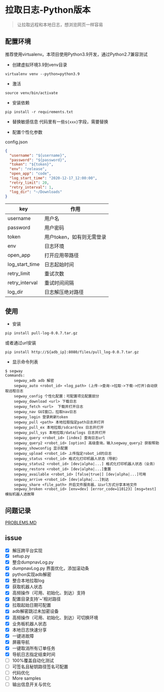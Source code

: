 # 拉取日志-Python版本

> 让拉取远程和本地日志，想浏览网页一样容易

## 配置环境

推荐使用virtualenv。本项目使用Python3.9开发，通过Python2.7兼容测试

- 创建虚拟环境3.9到venv目录

```shell
virtualenv venv --python=python3.9
```

- 激活
  
```shell
source venv/bin/activate
```

- 安装依赖

```shell
pip install -r requirements.txt
```

- 替换敏感信息
代码里有一些`${xxx}`字段，需要替换

- 配置个性化参数

config.json

```JSON
{
  "username": "${username}",
  "password": "${password}",
  "token": "${token}",
  "env": "release",
  "open_app": "code",
  "log_start_time": "2020-12-17_12:00:00",
  "retry_limit": 20,
  "retry_interval": 1,
  "log_dir": "~/Downloads"
}
```

key | 作用 |
---------|----------
username | 用户名
password | 用户密码
token | 用户token，如有则无需登录
env | 日志环境
open_app | 打开应用带路径
log_start_time | 日志起始时间
retry_limit | 重试次数
retry_interval | 重试时间间隔
log_dir | 日志解压绝对路径

## 使用

- 安装
  
```shell
pip install pull-log-0.0.7.tar.gz
```

或者通过url安装

```shell
pip install http://${adb_ip}:8080/files/pull_log-0.0.7.tar.gz
```

- 显示命令列表
  
```shell
$ segway
Commands:
    segway_adb adb 解密
    segway_auto <robot_id> <log_path> (上传->查询->拉取->下载->打开)自动获取远程日志
    segway_config 个性化配置：可配置项见配置部分
    segway_download <url> 下载日志
    segway_fetch <url>  下载并打开日志
    segway_nav GUI窗口，拉取nav日志 
    segway_login 登录刷新token
    segway_pull <path> 本地拉取指定path日志并打开
    segway_pull_ex 本地拉取/sdcard/ex 日志并打开
    segway_pull_sys 本地拉取/data/logs 日志并打开
    segway_query <robot_id> [index] 查询日志url
    segway_query2 <robot_id> [option] 高级查询，输入segway_query2 获取帮助
    segway_showconfig 显示配置
    segway_upload <robot_id> 上传指定robot_id的日志
    segway_status <robot_id> 格式化打印机器人状态（导航）
    segway_status2 <robot_id> [dev|alpha|...] 格式化打印机器人状态（业务）
    segway_restore <robot_id> [dev|alpha|...]重置
    segway_available <robot_id> [false|true|] [dev|alpha|...]可用
    segway_arrive <robot_id> [dev|alpha|...]到达
    segway_share <file_path> 开启文件服务器，以url方式分享本地文件
    segway_broken <robot_id> [env=dev] [error_code=110123] [msg=test] 模拟机器人进故障
 ```

## 问题记录

[PROBLEMS.MD](https://github.com/laxian/shell/blob/dev/python/PROBLEMS.MD)

## issue

- [x] 解压跨平台实现
- [x] setup.py
- [x] 整合dumpnavLog.py
- [x] dumpnavLog.py 界面优化，添加滚动条
- [x] python实现adb解密
- [x] 整合本地拉取log
- [x] 获取机器人状态
- [x] 高频操作（可用、初始化、到达）支持
- [x] 配置目录支持'~'相对路径
- [x] 拉取起始日期可配置
- [x] adb解密跳过未加密设备
- [x] 高频操作（可用、初始化、到达）可切换环境
- [x] 业务板机器人状态
- [x] 本地日志快速分享
- [x] 一键进故障
- [x] 屏蔽导航
- [x] 一键取消所有订单任务
- [x] 导航日志指定结束时间
- [ ] 100%覆盖自动化测试
- [ ] 可签名且秘钥路径签名可配置
- [ ] 代码优化
- [ ] More samples
- [ ] 输出信息开关与优化
